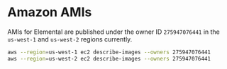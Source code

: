 # Amazon AMIs

AMIs for Elemental are published under the owner ID `275947076441` in the `us-west-1` and `us-west-2` regions
currently.

```bash
aws --region=us-west-1 ec2 describe-images --owners 275947076441
aws --region=us-west-2 ec2 describe-images --owners 275947076441
```
